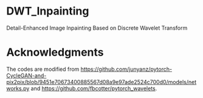 # DWT_Inpainting
Detail-Enhanced Image Inpainting Based on Discrete Wavelet Transform

# Acknowledgments
The codes are modified from https://github.com/junyanz/pytorch-CycleGAN-and-pix2pix/blob/9451e70673400885567d08a9e97ade2524c700d0/models/networks.py and https://github.com/fbcotter/pytorch_wavelets.
